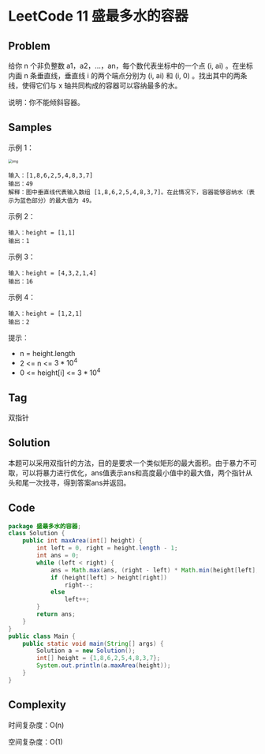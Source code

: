 # LeetCode 11 盛最多水的容器

## Problem

给你 n 个非负整数 a1，a2，...，an，每个数代表坐标中的一个点 (i, ai) 。在坐标内画 n 条垂直线，垂直线 i 的两个端点分别为 (i, ai) 和 (i, 0) 。找出其中的两条线，使得它们与 x 轴共同构成的容器可以容纳最多的水。

说明：你不能倾斜容器。

## Samples

示例 1：

<img src="https://aliyun-lc-upload.oss-cn-hangzhou.aliyuncs.com/aliyun-lc-upload/uploads/2018/07/25/question_11.jpg" alt="img" style="zoom:50%;" /> 

```
输入：[1,8,6,2,5,4,8,3,7]
输出：49 
解释：图中垂直线代表输入数组 [1,8,6,2,5,4,8,3,7]。在此情况下，容器能够容纳水（表示为蓝色部分）的最大值为 49。
```

示例 2：

```
输入：height = [1,1]
输出：1
```

示例 3：

```
输入：height = [4,3,2,1,4]
输出：16
```

示例 4：

```
输入：height = [1,2,1]
输出：2
```


提示：

- n = height.length
- 2 <= n <= $3 * 10^4$
- 0 <= height[i] <= $3 * 10^4$

## Tag

双指针

## Solution

本题可以采用双指针的方法，目的是要求一个类似矩形的最大面积。由于暴力不可取，可以将暴力进行优化，ans值表示ans和高度最小值中的最大值，两个指针从头和尾一次找寻，得到答案ans并返回。

## Code

```java
package 盛最多水的容器;
class Solution {
    public int maxArea(int[] height) {
        int left = 0, right = height.length - 1;
        int ans = 0;
        while (left < right) {
            ans = Math.max(ans, (right - left) * Math.min(height[left], height[right]));
            if (height[left] > height[right])
                right--;
            else
                left++;
        }
        return ans;
    }
}
public class Main {
    public static void main(String[] args) {
        Solution a = new Solution();
        int[] height = {1,8,6,2,5,4,8,3,7};
        System.out.println(a.maxArea(height));
    }
}
```

## Complexity

时间复杂度：O(n)

空间复杂度：O(1)